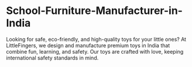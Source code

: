 # School-Furniture-Manufacturer-in-India
Looking for safe, eco-friendly, and high-quality toys for your little ones? At LittleFingers, we design and manufacture premium toys in India that combine fun, learning, and safety. Our toys are crafted with love, keeping international safety standards in mind.
